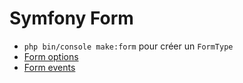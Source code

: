 # Symfony Form

* `php bin/console make:form` pour créer un `FormType`
* [Form options](https://symfony.com/doc/current/forms.html#passing-options-to-forms)
* [Form events](https://symfony.com/doc/current/form/events.html)